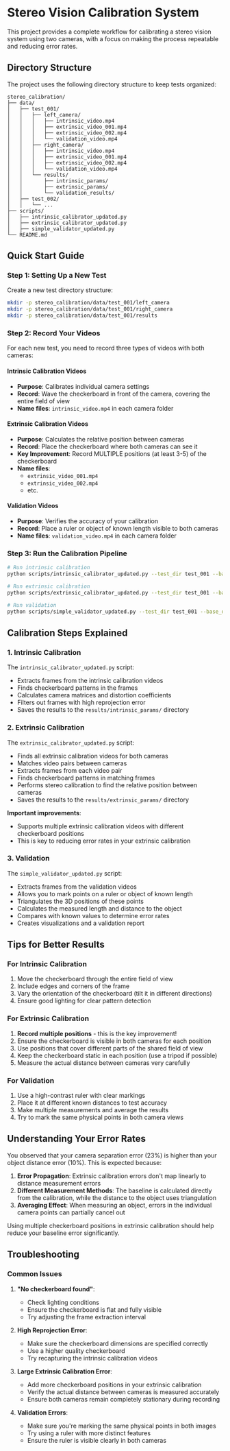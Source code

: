 # Stereo Vision Calibration System

This project provides a complete workflow for calibrating a stereo vision system using two cameras, with a focus on making the process repeatable and reducing error rates.

## Directory Structure

The project uses the following directory structure to keep tests organized:

```
stereo_calibration/
├── data/
│   ├── test_001/
│   │   ├── left_camera/
│   │   │   ├── intrinsic_video.mp4
│   │   │   ├── extrinsic_video_001.mp4
│   │   │   ├── extrinsic_video_002.mp4
│   │   │   └── validation_video.mp4
│   │   ├── right_camera/
│   │   │   ├── intrinsic_video.mp4
│   │   │   ├── extrinsic_video_001.mp4
│   │   │   ├── extrinsic_video_002.mp4
│   │   │   └── validation_video.mp4
│   │   └── results/
│   │       ├── intrinsic_params/
│   │       ├── extrinsic_params/
│   │       └── validation_results/
│   ├── test_002/
│   │   └── ...
├── scripts/
│   ├── intrinsic_calibrator_updated.py
│   ├── extrinsic_calibrator_updated.py
│   ├── simple_validator_updated.py
└── README.md
```

## Quick Start Guide

### Step 1: Setting Up a New Test

Create a new test directory structure:

```bash
mkdir -p stereo_calibration/data/test_001/left_camera
mkdir -p stereo_calibration/data/test_001/right_camera
mkdir -p stereo_calibration/data/test_001/results
```

### Step 2: Record Your Videos

For each new test, you need to record three types of videos with both cameras:

#### Intrinsic Calibration Videos
- **Purpose**: Calibrates individual camera settings
- **Record**: Wave the checkerboard in front of the camera, covering the entire field of view
- **Name files**: `intrinsic_video.mp4` in each camera folder

#### Extrinsic Calibration Videos
- **Purpose**: Calculates the relative position between cameras
- **Record**: Place the checkerboard where both cameras can see it
- **Key Improvement**: Record MULTIPLE positions (at least 3-5) of the checkerboard
- **Name files**: 
  - `extrinsic_video_001.mp4`
  - `extrinsic_video_002.mp4`
  - etc.

#### Validation Videos
- **Purpose**: Verifies the accuracy of your calibration
- **Record**: Place a ruler or object of known length visible to both cameras
- **Name files**: `validation_video.mp4` in each camera folder

### Step 3: Run the Calibration Pipeline

```bash
# Run intrinsic calibration
python scripts/intrinsic_calibrator_updated.py --test_dir test_001 --base_dir /path/to/stereo_calibration

# Run extrinsic calibration
python scripts/extrinsic_calibrator_updated.py --test_dir test_001 --base_dir /path/to/stereo_calibration --actual_distance 2420

# Run validation
python scripts/simple_validator_updated.py --test_dir test_001 --base_dir /path/to/stereo_calibration --ruler_length 310
```

## Calibration Steps Explained

### 1. Intrinsic Calibration

The `intrinsic_calibrator_updated.py` script:

- Extracts frames from the intrinsic calibration videos
- Finds checkerboard patterns in the frames
- Calculates camera matrices and distortion coefficients
- Filters out frames with high reprojection error
- Saves the results to the `results/intrinsic_params/` directory

### 2. Extrinsic Calibration

The `extrinsic_calibrator_updated.py` script:

- Finds all extrinsic calibration videos for both cameras
- Matches video pairs between cameras
- Extracts frames from each video pair
- Finds checkerboard patterns in matching frames
- Performs stereo calibration to find the relative position between cameras
- Saves the results to the `results/extrinsic_params/` directory

**Important improvements**:
- Supports multiple extrinsic calibration videos with different checkerboard positions
- This is key to reducing error rates in your extrinsic calibration

### 3. Validation

The `simple_validator_updated.py` script:

- Extracts frames from the validation videos
- Allows you to mark points on a ruler or object of known length
- Triangulates the 3D positions of these points
- Calculates the measured length and distance to the object
- Compares with known values to determine error rates
- Creates visualizations and a validation report

## Tips for Better Results

### For Intrinsic Calibration

1. Move the checkerboard through the entire field of view
2. Include edges and corners of the frame
3. Vary the orientation of the checkerboard (tilt it in different directions)
4. Ensure good lighting for clear pattern detection

### For Extrinsic Calibration

1. **Record multiple positions** - this is the key improvement!
2. Ensure the checkerboard is visible in both cameras for each position
3. Use positions that cover different parts of the shared field of view
4. Keep the checkerboard static in each position (use a tripod if possible)
5. Measure the actual distance between cameras very carefully

### For Validation

1. Use a high-contrast ruler with clear markings
2. Place it at different known distances to test accuracy
3. Make multiple measurements and average the results
4. Try to mark the same physical points in both camera views

## Understanding Your Error Rates

You observed that your camera separation error (23%) is higher than your object distance error (10%). This is expected because:

1. **Error Propagation**: Extrinsic calibration errors don't map linearly to distance measurement errors
2. **Different Measurement Methods**: The baseline is calculated directly from the calibration, while the distance to the object uses triangulation
3. **Averaging Effect**: When measuring an object, errors in the individual camera points can partially cancel out

Using multiple checkerboard positions in extrinsic calibration should help reduce your baseline error significantly.

## Troubleshooting

### Common Issues

1. **"No checkerboard found"**:
   - Check lighting conditions
   - Ensure the checkerboard is flat and fully visible
   - Try adjusting the frame extraction interval

2. **High Reprojection Error**:
   - Make sure the checkerboard dimensions are specified correctly
   - Use a higher quality checkerboard
   - Try recapturing the intrinsic calibration videos

3. **Large Extrinsic Calibration Error**:
   - Add more checkerboard positions in your extrinsic calibration
   - Verify the actual distance between cameras is measured accurately
   - Ensure both cameras remain completely stationary during recording

4. **Validation Errors**:
   - Make sure you're marking the same physical points in both images
   - Try using a ruler with more distinct features
   - Ensure the ruler is visible clearly in both cameras